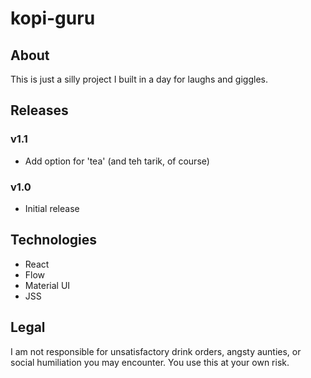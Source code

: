 # kopi-guru
## About
This is just a silly project I built in a day for laughs and giggles. 

## Releases
### v1.1
* Add option for 'tea' (and teh tarik, of course)
### v1.0
* Initial release

## Technologies
* React
* Flow
* Material UI
* JSS

## Legal
I am not responsible for unsatisfactory drink orders, angsty aunties, or social humiliation you may encounter. You use this at your own risk.
